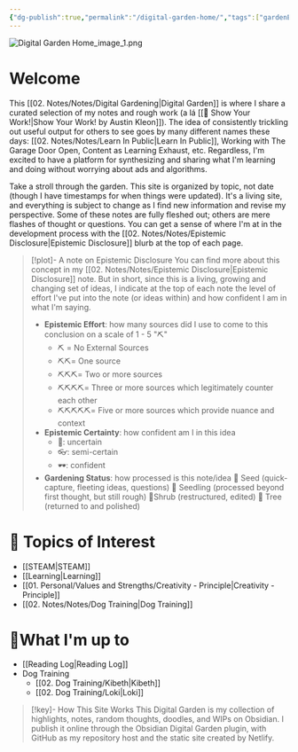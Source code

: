 ```yaml
---
{"dg-publish":true,"permalink":"/digital-garden-home/","tags":["gardenEntry"],"created":"2024-03-19T12:01:08.891-03:00","updated":"2024-07-03T10:59:18.151-03:00"}
---
```


![Digital Garden Home_image_1.png](/img/user/attach/Digital%20Garden%20Home_image_1.png)
# Welcome
This [[02. Notes/Notes/Digital Gardening\|Digital Garden]] is where I share a curated selection of my notes and rough work (a lá [[📘 Show Your Work!\|Show Your Work! by Austin Kleon]]). The idea of consistently trickling out useful output for others to see goes by many different names these days: [[02. Notes/Notes/Learn In Public\|Learn In Public]], Working with The Garage Door Open, Content as Learning Exhaust, etc. Regardless, I'm excited to have a platform for synthesizing and sharing what I'm learning and doing without worrying about ads and algorithms.

Take a stroll through the garden. This site is organized by topic, not date (though I have timestamps for when things were updated). It's a living site, and everything is subject to change as I find new information and revise my perspective. Some of these notes are fully fleshed out; others are mere flashes of thought or questions. You can get a sense of where I'm at in the development process with the [[02. Notes/Notes/Epistemic Disclosure\|Epistemic Disclosure]] blurb at the top of each page. 

>[!plot]- A note on Epistemic Disclosure
>You can find more about this concept in my [[02. Notes/Notes/Epistemic Disclosure\|Epistemic Disclosure]] note. But in short, since this is a living, growing and changing set of ideas, I indicate at the top of each note the level of effort I've put into the note (or ideas within) and how confident I am in what I'm saying.
>- **Epistemic Effort**: how many sources did I use to come to this conclusion on a scale of 1 - 5 "⛏️"
>	- ⛏️ = No External Sources
>	- ⛏️⛏️= One source
>	- ⛏️⛏️⛏️= Two or more sources
>	- ⛏️⛏️⛏️⛏️= Three or more sources which legitimately counter each other
>	- ⛏️⛏️⛏️⛏️⛏️= Five or more sources which provide nuance and context
>- **Epistemic Certainty**: how confident am I in this idea
>	- 🥽: uncertain
>	- 👓: semi-certain
>	- 🕶️: confident
>- **Gardening Status**: how processed is this note/idea
>	🫘 Seed (quick-capture, fleeting ideas, questions)
>	🌱 Seedling (processed beyond first thought, but still rough)
>	🌿Shrub (restructured, edited)
>	🌴 Tree (returned to and polished)
# 🧐 Topics of Interest
- [[STEAM\|STEAM]]
- [[Learning\|Learning]]
- [[01. Personal/Values and Strengths/Creativity - Principle\|Creativity - Principle]]
- [[02. Notes/Notes/Dog Training\|Dog Training]]
# 🎒What I'm up to
- [[Reading Log\|Reading Log]]
- Dog Training
	- [[02. Dog Training/Kibeth\|Kibeth]]
	- [[02. Dog Training/Loki\|Loki]]

>[!key]- How This Site Works
>This Digital Garden is my collection of highlights, notes, random thoughts, doodles, and WIPs on Obsidian. I publish it online through the Obsidian Digital Garden plugin, with GitHub as my repository host and the static site created by Netlify. 
